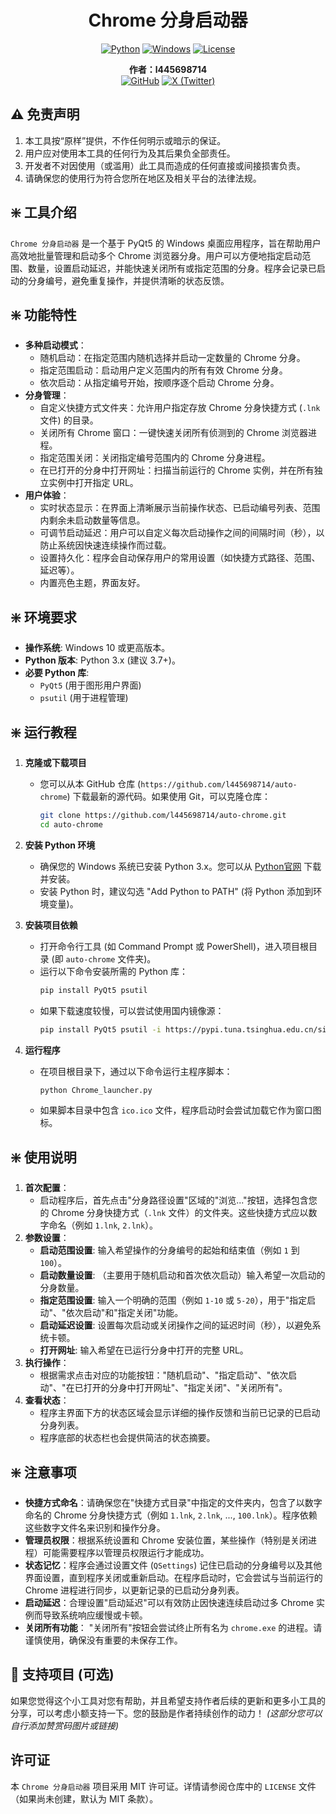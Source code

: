 <div align="center">

# Chrome 分身启动器

[![Python](https://img.shields.io/badge/Python-3.x%2B-3776AB.svg?style=flat&logo=python&logoColor=white)](https://www.python.org/)
[![Windows](https://img.shields.io/badge/Windows-10%2B-0078D6.svg?style=flat&logo=windows&logoColor=white)](https://www.microsoft.com/windows)
[![License](https://img.shields.io/badge/License-MIT-yellow.svg)](https://opensource.org/licenses/MIT)

**作者：l445698714**
<br />
[![GitHub](https://img.shields.io/badge/GitHub-l445698714-lightgrey.svg?style=flat&logo=github&logoColor=black)](https://github.com/l445698714)
[![X (Twitter)](https://img.shields.io/badge/X_StayrealLoL-1DA1F2.svg?style=flat&logo=x&logoColor=white)](https://x.com/StayrealLoL)

</div>

## ⚠️ 免责声明

1.  本工具按“原样”提供，不作任何明示或暗示的保证。
2.  用户应对使用本工具的任何行为及其后果负全部责任。
3.  开发者不对因使用（或滥用）此工具而造成的任何直接或间接损害负责。
4.  请确保您的使用行为符合您所在地区及相关平台的法律法规。

## ❇️ 工具介绍
`Chrome 分身启动器` 是一个基于 PyQt5 的 Windows 桌面应用程序，旨在帮助用户高效地批量管理和启动多个 Chrome 浏览器分身。用户可以方便地指定启动范围、数量，设置启动延迟，并能快速关闭所有或指定范围的分身。程序会记录已启动的分身编号，避免重复操作，并提供清晰的状态反馈。

## ❇️ 功能特性

-   **多种启动模式**：
    -   随机启动：在指定范围内随机选择并启动一定数量的 Chrome 分身。
    -   指定范围启动：启动用户定义范围内的所有有效 Chrome 分身。
    -   依次启动：从指定编号开始，按顺序逐个启动 Chrome 分身。
-   **分身管理**：
    -   自定义快捷方式文件夹：允许用户指定存放 Chrome 分身快捷方式 (`.lnk` 文件) 的目录。
    -   关闭所有 Chrome 窗口：一键快速关闭所有侦测到的 Chrome 浏览器进程。
    -   指定范围关闭：关闭指定编号范围内的 Chrome 分身进程。
    -   在已打开的分身中打开网址：扫描当前运行的 Chrome 实例，并在所有独立实例中打开指定 URL。
-   **用户体验**：
    -   实时状态显示：在界面上清晰展示当前操作状态、已启动编号列表、范围内剩余未启动数量等信息。
    -   可调节启动延迟：用户可以自定义每次启动操作之间的间隔时间（秒），以防止系统因快速连续操作而过载。
    -   设置持久化：程序会自动保存用户的常用设置（如快捷方式路径、范围、延迟等）。
    -   内置亮色主题，界面友好。

## ❇️ 环境要求

-   **操作系统**: Windows 10 或更高版本。
-   **Python 版本**: Python 3.x (建议 3.7+)。
-   **必要 Python 库**:
    -   `PyQt5` (用于图形用户界面)
    -   `psutil` (用于进程管理)

## ❇️ 运行教程

1.  **克隆或下载项目**
    *   您可以从本 GitHub 仓库 (`https://github.com/l445698714/auto-chrome`) 下载最新的源代码。如果使用 Git，可以克隆仓库：
        ```bash
        git clone https://github.com/l445698714/auto-chrome.git
        cd auto-chrome
        ```

2.  **安装 Python 环境**
    *   确保您的 Windows 系统已安装 Python 3.x。您可以从 [Python官网](https://www.python.org/downloads/) 下载并安装。
    *   安装 Python 时，建议勾选 "Add Python to PATH" (将 Python 添加到环境变量)。

3.  **安装项目依赖**
    *   打开命令行工具 (如 Command Prompt 或 PowerShell)，进入项目根目录 (即 `auto-chrome` 文件夹)。
    *   运行以下命令安装所需的 Python 库：
        ```bash
        pip install PyQt5 psutil
        ```
    *   如果下载速度较慢，可以尝试使用国内镜像源：
        ```bash
        pip install PyQt5 psutil -i https://pypi.tuna.tsinghua.edu.cn/simple
        ```

4.  **运行程序**
    *   在项目根目录下，通过以下命令运行主程序脚本：
        ```bash
        python Chrome_launcher.py
        ```
    *   如果脚本目录中包含 `ico.ico` 文件，程序启动时会尝试加载它作为窗口图标。

## ❇️ 使用说明

1.  **首次配置**：
    *   启动程序后，首先点击"分身路径设置"区域的"浏览..."按钮，选择包含您的 Chrome 分身快捷方式（`.lnk` 文件）的文件夹。这些快捷方式应以数字命名（例如 `1.lnk`, `2.lnk`）。
2.  **参数设置**：
    *   **启动范围设置**: 输入希望操作的分身编号的起始和结束值（例如 `1` 到 `100`）。
    *   **启动数量设置**: （主要用于随机启动和首次依次启动）输入希望一次启动的分身数量。
    *   **指定范围设置**: 输入一个明确的范围（例如 `1-10` 或 `5-20`），用于"指定启动"、"依次启动"和"指定关闭"功能。
    *   **启动延迟设置**: 设置每次启动或关闭操作之间的延迟时间（秒），以避免系统卡顿。
    *   **打开网址**: 输入希望在已运行分身中打开的完整 URL。
3.  **执行操作**：
    *   根据需求点击对应的功能按钮："随机启动"、"指定启动"、"依次启动"、"在已打开的分身中打开网址"、"指定关闭"、"关闭所有"。
4.  **查看状态**：
    *   程序主界面下方的状态区域会显示详细的操作反馈和当前已记录的已启动分身列表。
    *   程序底部的状态栏也会提供简洁的状态摘要。

## ❇️ 注意事项

-   **快捷方式命名**：请确保您在"快捷方式目录"中指定的文件夹内，包含了以数字命名的 Chrome 分身快捷方式（例如 `1.lnk`, `2.lnk`, ..., `100.lnk`）。程序依赖这些数字文件名来识别和操作分身。
-   **管理员权限**：根据系统设置和 Chrome 安装位置，某些操作（特别是关闭进程）可能需要程序以管理员权限运行才能成功。
-   **状态记忆**：程序会通过设置文件 (`QSettings`) 记住已启动的分身编号以及其他界面设置，直到程序关闭或重新启动。在程序启动时，它会尝试与当前运行的 Chrome 进程进行同步，以更新记录的已启动分身列表。
-   **启动延迟**：合理设置"启动延迟"可以有效防止因快速连续启动过多 Chrome 实例而导致系统响应缓慢或卡顿。
-   **关闭所有功能**： "关闭所有"按钮会尝试终止所有名为 `chrome.exe` 的进程。请谨慎使用，确保没有重要的未保存工作。

## 💖 支持项目 (可选)
如果您觉得这个小工具对您有帮助，并且希望支持作者后续的更新和更多小工具的分享，可以考虑小额支持一下。您的鼓励是作者持续创作的动力！
_(这部分您可以自行添加赞赏码图片或链接)_

## 许可证

本 `Chrome 分身启动器` 项目采用 MIT 许可证。详情请参阅仓库中的 `LICENSE` 文件（如果尚未创建，默认为 MIT 条款）。

